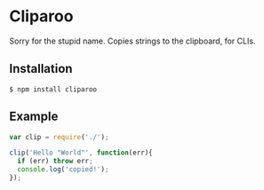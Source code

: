 
# Cliparoo

  Sorry for the stupid name. Copies strings to the clipboard, for CLIs.

## Installation

```
$ npm install cliparoo
```

## Example

```js
var clip = require('./');

clip('Hello "World"', function(err){
  if (err) throw err;
  console.log('copied!');
});
```